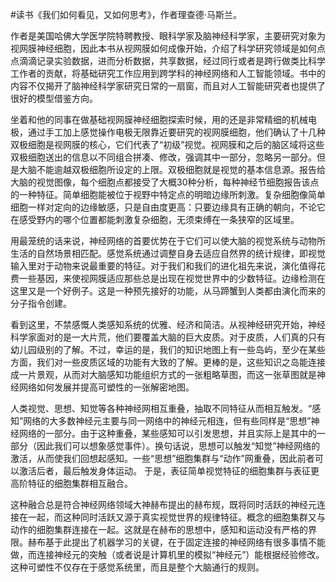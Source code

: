 #读书《我们如何看见，又如何思考》，作者理查德·马斯兰。

作者是美国哈佛大学医学院特聘教授、眼科学家及脑神经科学家，主要研究对象为视网膜神经细胞，因此本书从视网膜如何成像开始，介绍了科学研究领域是如何点点滴滴记录实验数据，进而分析数据，共享数据，经过同行或者是跨行做类比科学工作者的贡献，将基础研究工作应用到跨学科的神经网络和人工智能领域。书中的内容不仅揭开了脑神经科学家研究日常的一扇窗，而且对人工智能研究者也提供了很好的模型借鉴方向。

坐着和他的同事在做基础视网膜神经细胞探索时候，用的还是非常精细的机械电极，通过手工加上感觉操作电极无限靠近要研究的视网膜细胞，他们确认了十几种双极细胞是视网膜的核心，它们代表了“初级”视觉。视网膜和之后的脑区域将这些双极细胞送出的信息以不同组合拼凑、修改，强调其中一部分，忽略另一部分。但是大脑不能逾越双极细胞所设定的上限。双极细胞就是视觉的基本信息源。报告给大脑的视觉图像，每个细胞点都接受了大概30种分析，每种神经节细胞报告该点的一种特征。简单细胞能被位于视野中特定点的明暗边缘所刺激。复杂细胞像简单细胞一样对定向的边缘敏感，只是自由度更高：只要边缘具有正确的朝向，不论它在感受野内的哪个位置都能刺激复杂细胞，无须束缚在一条狭窄的区域里。

用最笼统的话来说，神经网络的首要优势在于它们可以使大脑的视觉系统与动物所生活的自然场景相匹配。感觉系统通过调整自身去适应自然界的统计规律，即视觉输入里对于动物来说最重要的特征。对于我们和我们的进化祖先来说，演化值得花费一些基因，来使视网膜适应那些总是出现在视觉世界中的少数特征。边缘检测在这里又是一个好例子。这是一种预先接好的功能，从马蹄蟹到人类都由演化而来的分子指令创建。

看到这里，不禁感慨人类感知系统的优雅、经济和简洁。从视神经研究开始，神经科学家面对的是一大片荒，他们要覆盖大脑的巨大皮质。对于皮质，人们真的只有幼儿园级别的了解。不过，幸运的是，我们的知识地图上有一些岛屿，至少在某些方面，我们对一些皮质区域的功能有大致的了解。更棒的是，这些知识之岛能连接成一片景观，从而对大脑感知功能组织方式的一张粗略草图，而这一张草图就是神经网络如何发展并提高可塑性的一张解密地图。

人类视觉、思想、知觉等各种神经网相互重叠，抽取不同特征从而相互触发。“感知”网络的大多数神经元主要与同一网络中的神经元相连，但有些同样是“思想”神经网络的一部分。由于这种重叠，某些感知可以引发思想，并且实际上是其中的一部分（因此我们可以想象感觉事件）。换句话说，思想可以触发“知觉”神经网络的激活，从而使我们回想起感知。一些“思想”细胞集群与“动作”网重叠，因此前者可以激活后者，最后触发身体运动。 于是，表征简单视觉特征的细胞集群与表征更高阶特征的细胞集群相互融合。

这种融合总是符合神经网络领域大神赫布提出的赫布规，既将同时活跃的神经元连接在一起，而这种同时活跃又源于真实视觉世界的规律特征。概念的细胞集群又与动作的细胞集群连接在一起。这就是在赫布的思想中，感知和运动没有严格的界限。赫布基于此提出了机器学习的关键，在于固定连接的神经网络有很多事情不能做，而连接神经元的突触（或者说是计算机里的模拟“神经元”）能根据经验修改。这种可塑性不仅存在于感觉系统里，而且是整个大脑通行的规则。

